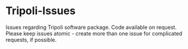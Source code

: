 # Tripoli-Issues
Issues regarding Tripoli software package.  Code available on request.
Please keep issues atomic - create more than one issue for complicated requests, if possible.
